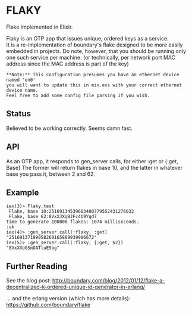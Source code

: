 FLAKY
======

Flake implemented in Elixir.

Flaky is an OTP app that issues unique, ordered keys as a service.  
It is a re-implementation of boundary's flake designed to be more easily embedded in projects. 
Do note, however, that you should be running only one such service per machine. (or technically,
per network port MAC address since the MAC address is part of the key)

```
**Note:** This configuration presumes you have an ethernet device named 'en0'
you will want to update this in mix.exs with your correct ethernet device name.
Feel free to add some config file parsing if you wish. 
```
## Status

Believed to be working correctly. Seems damn fast.

## API

As an OTP app, it responds to gen_server calls, for either :get or {:get, Base}  The former will
return flakes in base 10, and the latter in whatever base you pass it, between 2 and 62.

## Example

```
iex(3)> Flaky.test
 Flake, base 10:25169134539683400779552431276032
 Flake, base 62:8VxXJXgBJFc4b9Ygd7
Time to generate 100000 flakes: 1074 milliseconds.
:ok
iex(4)> :gen_server.call(:flaky, :get)
"25169137199058260165889939996672"
iex(5)> :gen_server.call(:flaky, {:get, 62})
"8VxXXbGSmDATluESbg"
```

## Further Reading

See the blog post: http://boundary.com/blog/2012/01/12/flake-a-decentralized-k-ordered-unique-id-generator-in-erlang/

... and the erlang version (which has more details):  https://github.com/boundary/flake
